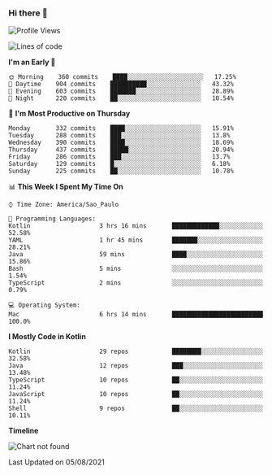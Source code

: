 ### Hi there 👋

<!--
**fernandonogueira/fernandonogueira** is a ✨ _special_ ✨ repository because its `README.md` (this file) appears on your GitHub profile.

Here are some ideas to get you started:

- 🔭 I’m currently working on ...
- 🌱 I’m currently learning ...
- 👯 I’m looking to collaborate on ...
- 🤔 I’m looking for help with ...
- 💬 Ask me about ...
- 📫 How to reach me: ...
- 😄 Pronouns: ...
- ⚡ Fun fact: ...
-->

<!--START_SECTION:waka-->
![Profile Views](http://img.shields.io/badge/Profile%20Views-0-blue)

![Lines of code](https://img.shields.io/badge/From%20Hello%20World%20I%27ve%20Written-463563%20lines%20of%20code-blue)

**I'm an Early 🐤** 

```text
🌞 Morning    360 commits    ████░░░░░░░░░░░░░░░░░░░░░   17.25% 
🌆 Daytime    904 commits    ██████████░░░░░░░░░░░░░░░   43.32% 
🌃 Evening    603 commits    ███████░░░░░░░░░░░░░░░░░░   28.89% 
🌙 Night      220 commits    ██░░░░░░░░░░░░░░░░░░░░░░░   10.54%

```
📅 **I'm Most Productive on Thursday** 

```text
Monday       332 commits    ████░░░░░░░░░░░░░░░░░░░░░   15.91% 
Tuesday      288 commits    ███░░░░░░░░░░░░░░░░░░░░░░   13.8% 
Wednesday    390 commits    ████░░░░░░░░░░░░░░░░░░░░░   18.69% 
Thursday     437 commits    █████░░░░░░░░░░░░░░░░░░░░   20.94% 
Friday       286 commits    ███░░░░░░░░░░░░░░░░░░░░░░   13.7% 
Saturday     129 commits    █░░░░░░░░░░░░░░░░░░░░░░░░   6.18% 
Sunday       225 commits    ██░░░░░░░░░░░░░░░░░░░░░░░   10.78%

```


📊 **This Week I Spent My Time On** 

```text
⌚︎ Time Zone: America/Sao_Paulo

💬 Programming Languages: 
Kotlin                   3 hrs 16 mins       █████████████░░░░░░░░░░░░   52.58% 
YAML                     1 hr 45 mins        ███████░░░░░░░░░░░░░░░░░░   28.21% 
Java                     59 mins             ████░░░░░░░░░░░░░░░░░░░░░   15.86% 
Bash                     5 mins              ░░░░░░░░░░░░░░░░░░░░░░░░░   1.54% 
TypeScript               2 mins              ░░░░░░░░░░░░░░░░░░░░░░░░░   0.79%

💻 Operating System: 
Mac                      6 hrs 14 mins       █████████████████████████   100.0%

```

**I Mostly Code in Kotlin** 

```text
Kotlin                   29 repos            ████████░░░░░░░░░░░░░░░░░   32.58% 
Java                     12 repos            ███░░░░░░░░░░░░░░░░░░░░░░   13.48% 
TypeScript               10 repos            ██░░░░░░░░░░░░░░░░░░░░░░░   11.24% 
JavaScript               10 repos            ██░░░░░░░░░░░░░░░░░░░░░░░   11.24% 
Shell                    9 repos             ██░░░░░░░░░░░░░░░░░░░░░░░   10.11%

```


**Timeline**

![Chart not found](https://raw.githubusercontent.com/fernandonogueira/fernandonogueira/master/charts/bar_graph.png) 


 Last Updated on 05/08/2021
<!--END_SECTION:waka-->
